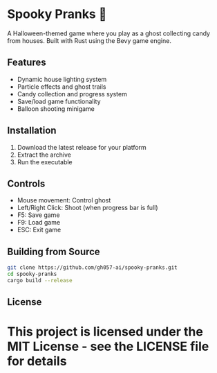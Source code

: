 # Spooky Pranks 👻

A Halloween-themed game where you play as a ghost collecting candy from houses. Built with Rust using the Bevy game engine.

## Features
- Dynamic house lighting system
- Particle effects and ghost trails
- Candy collection and progress system
- Save/load game functionality
- Balloon shooting minigame

## Installation
1. Download the latest release for your platform
2. Extract the archive
3. Run the executable

## Controls
- Mouse movement: Control ghost
- Left/Right Click: Shoot (when progress bar is full)
- F5: Save game
- F9: Load game
- ESC: Exit game

## Building from Source

```bash
git clone https://github.com/gh057-ai/spooky-pranks.git
cd spooky-pranks
cargo build --release
```

## License
This project is licensed under the MIT License - see the LICENSE file for details
=======
